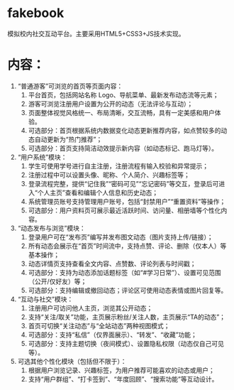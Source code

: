 # fakebook
模拟校内社交互动平台。主要采用HTML5+CSS3+JS技术实现。

# 内容：
1. “普通游客”可浏览的首页等页面内容：
    1)	平台首页，包括网站名称 Logo、导航菜单、最新发布动态流等元素；
    2)	游客可浏览注册用户设置为公开的动态（无法评论与互动）；
    3)	页面整体视觉风格统一、布局清晰，交互流畅，具有一定美感和用户体验。
    4)	可选部分：首页根据系统内数据变化动态更新推荐内容，如点赞较多的动态自动更新为“热门推荐”；
    5)	可选部分：首页支持简洁动效提示新内容（如动态标记、跑马灯等）。
1. “用户系统”模块：
    1)	学生可使用学号进行自主注册，注册流程有输入校验和异常提示；
    2)	注册过程中可以设置头像、昵称、个人简介、兴趣标签等；
    3)	登录流程完整，提供“记住我”“密码可见”“忘记密码”等交互，登录后可进入“个人主页”查看和编辑个人信息和历史动态；
    4)	系统管理员账号支持管理用户账号，包括“封禁用户”“重置资料”等操作；
    5)	可选部分：用户资料页可展示最近活跃时间、访问量、相册墙等个性化内容。
1. “动态发布与浏览”模块：
    1)	登录用户可在“发布页”编写并发布图文动态（图片支持上传/链接）；
    2)	所有动态会展示在“首页”时间流中，支持点赞、评论、删除（仅本人）等基本操作；
    3)	动态详情页支持查看全文内容、点赞数、评论列表与时间戳；
    4)	可选部分：支持为动态添加话题标签（如“#学习日常”）、设置可见范围（公开/仅好友）等；
    5)	可选部分：支持编辑或撤回动态；评论区可使用动态表情或图片回复等。
1. “互动与社交”模块：
    1)	注册用户可访问他人主页，浏览其公开动态；
    2)	支持“关注/取关”功能，主页展示粉丝/关注人数，主页展示“TA的动态”；
    3)	首页可切换“关注动态”与“全站动态”两种视图模式；
    4)	可选部分：支持“私信”（仅界面展示）、“转发”、“收藏”功能；
    5)	可选部分：支持主题切换（夜间模式）、设置隐私权限（动态仅自己可见等）。
1. 可选其他个性化模块（包括但不限于）：
    1)	根据用户浏览记录、兴趣标签，为用户推荐可能喜欢的动态或用户；
    2)	支持“用户群组”、“打卡签到”、“年度回顾”、“搜索功能”等互动设计。

